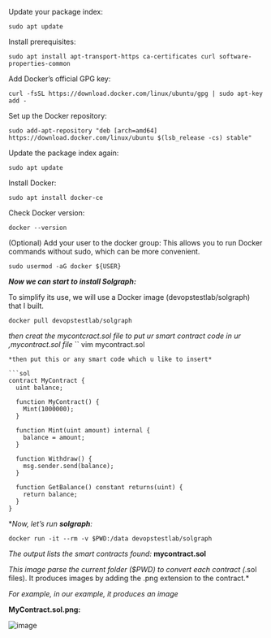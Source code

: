 Update your package index:
```
sudo apt update
```

Install prerequisites:

```
sudo apt install apt-transport-https ca-certificates curl software-properties-common
```

Add Docker’s official GPG key:


```
curl -fsSL https://download.docker.com/linux/ubuntu/gpg | sudo apt-key add -
```


Set up the Docker repository:

```
sudo add-apt-repository "deb [arch=amd64] https://download.docker.com/linux/ubuntu $(lsb_release -cs) stable"
```

Update the package index again:

```
sudo apt update

```

Install Docker:
```
sudo apt install docker-ce
```

Check Docker version:
```
docker --version
```

(Optional) Add your user to the docker group: This allows you to run Docker commands without sudo, which can be more convenient.
```
sudo usermod -aG docker ${USER}
```


***Now we can start to install Solgraph:***

To simplify its use, we will use a Docker image (devopstestlab/solgraph) that I built.

```
docker pull devopstestlab/solgraph
```

*then creat the mycontcract.sol file to put ur smart contract code in ur ,mycontract.sol file*
``
vim mycontract.sol
```
*then put this or any smart code which u like to insert*

```sol
contract MyContract {
  uint balance;

  function MyContract() {
    Mint(1000000);
  }

  function Mint(uint amount) internal {
    balance = amount;
  }

  function Withdraw() {
    msg.sender.send(balance);
  }

  function GetBalance() constant returns(uint) {
    return balance;
  }
}
```

**Now, let’s run **solgraph**:*

```
docker run -it --rm -v $PWD:/data devopstestlab/solgraph

```

*The output lists the smart contracts found:*
**mycontract.sol**



*This image parse the current folder ($PWD) to convert each contract (*.sol files). It produces images by adding the .png extension to the contract.*

*For example, in our example, it produces an image*

**MyContract.sol.png:**

![image](https://github.com/Rjesh2006/slither_impli/assets/143868643/7384e38c-ea74-4e76-9304-1685c8dbbbfc)



